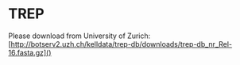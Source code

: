 # TREP
Please download from University of Zurich:
[http://botserv2.uzh.ch/kelldata/trep-db/downloads/trep-db_nr_Rel-16.fasta.gz]()
